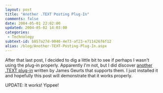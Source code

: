 ```yaml
---
layout: post
title: "Another .TEXT Posting Plug-In"
comments: false
date: 2004-05-01 22:02:00
updated: 2004-05-02 14:03:00
categories:
 - Technology
subtext-id: b857a27d-9040-4e73-af23-e711426f6f12
alias: /blog/Another-TEXT-Posting-Plug-In.aspx
---
```



After that last post, I decided to dig a little bit to see if perhaps I wasn't using the plug-in properly. Apparently I'm not, but I did discover [another .TEXT plug-in](http://blogs.biasecurities.com/jim/archive/2004/01/06/271.aspx) written by James Geurts that supports them. I just installed it and hopefully this post will demonstrate that it works properly.

UPDATE: It works! Yippee!
